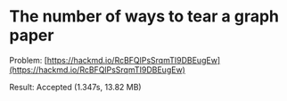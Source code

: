# The number of ways to tear a graph paper
Problem: [https://hackmd.io/RcBFQlPsSrqmTI9DBEugEw](https://hackmd.io/RcBFQlPsSrqmTI9DBEugEw)

Result: Accepted (1.347s, 13.82 MB) 